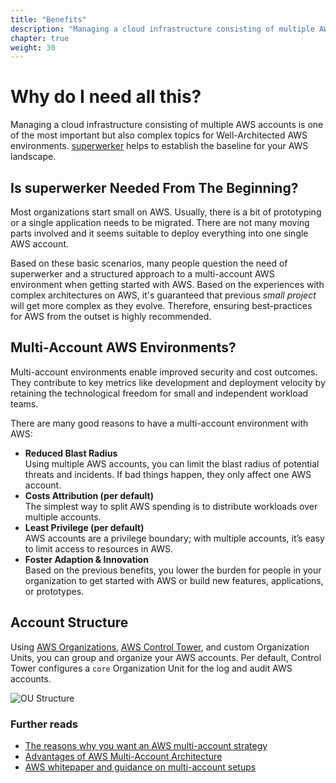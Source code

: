 ```yaml
---
title: "Benefits"
description: "Managing a cloud infrastructure consisting of multiple AWS accounts is one of the most important but also complex topics for Well-Architected AWS environments."
chapter: true
weight: 30
---
```


# Why do I need all this?

Managing a cloud infrastructure consisting of multiple AWS accounts is one of the most important but also complex topics for Well-Architected AWS environments. [superwerker] helps to establish the baseline for your AWS landscape.

## Is superwerker Needed From The Beginning?

Most organizations start small on AWS. Usually, there is a bit of prototyping or a single application needs to be migrated. There are not many moving parts involved and it seems suitable to deploy everything into one single AWS account.

Based on these basic scenarios, many people question the need of superwerker and a structured approach to a multi-account AWS environment when getting started with AWS. Based on the experiences with complex architectures on AWS, it's guaranteed that previous _small project_ will get more complex as they evolve. Therefore, ensuring best-practices for AWS from the outset is highly recommended.

## Multi-Account AWS Environments?

Multi-account environments enable improved security and cost outcomes. They contribute to key metrics like development and deployment velocity by retaining the technological freedom for small and independent workload teams.

There are many good reasons to have a multi-account environment with AWS:

- **Reduced Blast Radius** \
   Using multiple AWS accounts, you can limit the blast radius of potential threats and incidents. If bad things happen, they only affect one AWS account.
- **Costs Attribution (per default)** \
   The simplest way to split AWS spending is to distribute workloads over multiple accounts.
- **Least Privilege (per default)** \
  AWS accounts are a privilege boundary; with multiple accounts, it’s easy to limit access to resources in AWS.
- **Foster Adaption & Innovation** \
  Based on the previous benefits, you lower the burden for people in your organization to get started with AWS or build new features, applications, or prototypes.

## Account Structure

Using [AWS Organizations], [AWS Control Tower], and custom Organization Units, you can group and organize your AWS accounts. Per default, Control Tower configures a `core` Organization Unit for the log and audit AWS accounts.

![OU Structure](/images/accounts.png)

### Further reads

- [The reasons why you want an AWS multi-account strategy](https://kreuzwerker.de/post/AWS-multi-account-strategies)
- [Advantages of AWS Multi-Account Architecture](https://ruempler.eu/2017/07/09/advantages-aws-multi-account-architecture/)
- [AWS whitepaper and guidance on multi-account setups](https://docs.aws.amazon.com/whitepapers/latest/organizing-your-aws-environment/organizing-your-aws-environment.html)

[superwerker]: https://github.com/superwerker/superwerker
[aws organizations]: https://aws.amazon.com/organizations/
[aws control tower]: https://aws.amazon.com/controltower/
